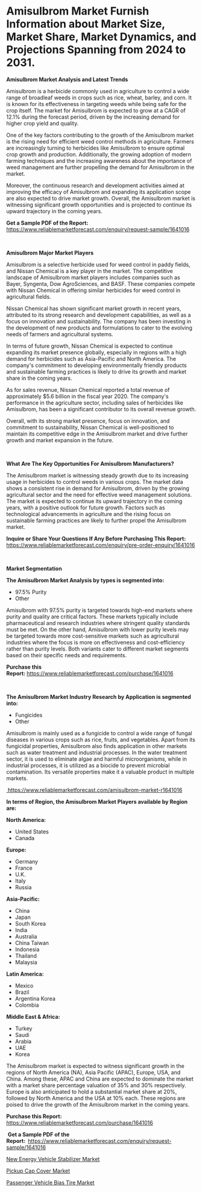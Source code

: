 <p><h1>Amisulbrom Market Furnish Information about Market Size, Market Share, Market Dynamics, and Projections Spanning from 2024 to 2031.</h1></p><p><strong>Amisulbrom Market Analysis and Latest Trends</strong></p>
<p><p>Amisulbrom is a herbicide commonly used in agriculture to control a wide range of broadleaf weeds in crops such as rice, wheat, barley, and corn. It is known for its effectiveness in targeting weeds while being safe for the crop itself. The market for Amisulbrom is expected to grow at a CAGR of 12.1% during the forecast period, driven by the increasing demand for higher crop yield and quality.</p><p>One of the key factors contributing to the growth of the Amisulbrom market is the rising need for efficient weed control methods in agriculture. Farmers are increasingly turning to herbicides like Amisulbrom to ensure optimal crop growth and production. Additionally, the growing adoption of modern farming techniques and the increasing awareness about the importance of weed management are further propelling the demand for Amisulbrom in the market.</p><p>Moreover, the continuous research and development activities aimed at improving the efficacy of Amisulbrom and expanding its application scope are also expected to drive market growth. Overall, the Amisulbrom market is witnessing significant growth opportunities and is projected to continue its upward trajectory in the coming years.</p></p>
<p><strong>Get a Sample PDF of the Report:&nbsp;</strong> <a href="https://www.reliablemarketforecast.com/enquiry/request-sample/1641016">https://www.reliablemarketforecast.com/enquiry/request-sample/1641016</a></p>
<p>&nbsp;</p>
<p><strong>Amisulbrom Major Market Players</strong></p>
<p><p>Amisulbrom is a selective herbicide used for weed control in paddy fields, and Nissan Chemical is a key player in the market. The competitive landscape of Amisulbrom market players includes companies such as Bayer, Syngenta, Dow AgroSciences, and BASF. These companies compete with Nissan Chemical in offering similar herbicides for weed control in agricultural fields.</p><p>Nissan Chemical has shown significant market growth in recent years, attributed to its strong research and development capabilities, as well as a focus on innovation and sustainability. The company has been investing in the development of new products and formulations to cater to the evolving needs of farmers and agricultural systems.</p><p>In terms of future growth, Nissan Chemical is expected to continue expanding its market presence globally, especially in regions with a high demand for herbicides such as Asia-Pacific and North America. The company's commitment to developing environmentally friendly products and sustainable farming practices is likely to drive its growth and market share in the coming years.</p><p>As for sales revenue, Nissan Chemical reported a total revenue of approximately $5.6 billion in the fiscal year 2020. The company's performance in the agriculture sector, including sales of herbicides like Amisulbrom, has been a significant contributor to its overall revenue growth.</p><p>Overall, with its strong market presence, focus on innovation, and commitment to sustainability, Nissan Chemical is well-positioned to maintain its competitive edge in the Amisulbrom market and drive further growth and market expansion in the future.</p></p>
<p>&nbsp;</p>
<p><strong>What Are The Key Opportunities For Amisulbrom Manufacturers?</strong></p>
<p><p>The Amisulbrom market is witnessing steady growth due to its increasing usage in herbicides to control weeds in various crops. The market data shows a consistent rise in demand for Amisulbrom, driven by the growing agricultural sector and the need for effective weed management solutions. The market is expected to continue its upward trajectory in the coming years, with a positive outlook for future growth. Factors such as technological advancements in agriculture and the rising focus on sustainable farming practices are likely to further propel the Amisulbrom market.</p></p>
<p><strong>Inquire or Share Your Questions If Any Before Purchasing This Report:</strong> <a href="https://www.reliablemarketforecast.com/enquiry/pre-order-enquiry/1641016">https://www.reliablemarketforecast.com/enquiry/pre-order-enquiry/1641016</a></p>
<p>&nbsp;</p>
<p><strong>Market Segmentation</strong></p>
<p><strong>The Amisulbrom Market Analysis by types is segmented into:</strong></p>
<p><ul><li>97.5% Purity</li><li>Other</li></ul></p>
<p><p>Amisulbrom with 97.5% purity is targeted towards high-end markets where purity and quality are critical factors. These markets typically include pharmaceutical and research industries where stringent quality standards must be met. On the other hand, Amisulbrom with lower purity levels may be targeted towards more cost-sensitive markets such as agricultural industries where the focus is more on effectiveness and cost-efficiency rather than purity levels. Both variants cater to different market segments based on their specific needs and requirements.</p></p>
<p><strong>Purchase this Report:&nbsp;</strong><a href="https://www.reliablemarketforecast.com/purchase/1641016">https://www.reliablemarketforecast.com/purchase/1641016</a></p>
<p>&nbsp;</p>
<p><strong>The Amisulbrom Market Industry Research by Application is segmented into:</strong></p>
<p><ul><li>Fungicides</li><li>Other</li></ul></p>
<p><p>Amisulbrom is mainly used as a fungicide to control a wide range of fungal diseases in various crops such as rice, fruits, and vegetables. Apart from its fungicidal properties, Amisulbrom also finds application in other markets such as water treatment and industrial processes. In the water treatment sector, it is used to eliminate algae and harmful microorganisms, while in industrial processes, it is utilized as a biocide to prevent microbial contamination. Its versatile properties make it a valuable product in multiple markets.</p></p>
<p><a href="https://www.reliablemarketforecast.com/amisulbrom-market-r1641016">&nbsp;https://www.reliablemarketforecast.com/amisulbrom-market-r1641016</a></p>
<p><strong>In terms of Region, the Amisulbrom Market Players available by Region are:</strong></p>
<p>
    <p> <strong> North America: </strong>
        <ul>
            <li>United States</li>
            <li>Canada</li>
        </ul>
        </p> 
    <p> <strong> Europe: </strong>
        <ul>
            <li>Germany</li>
            <li>France</li>
            <li>U.K.</li>
            <li>Italy</li>
            <li>Russia</li>
        </ul>
        </p> 
    <p> <strong> Asia-Pacific: </strong>
        <ul>
            <li>China</li>
            <li>Japan</li>
            <li>South Korea</li>
            <li>India</li>
            <li>Australia</li>
            <li>China Taiwan</li>
            <li>Indonesia</li>
            <li>Thailand</li>
            <li>Malaysia</li>
        </ul>
        </p> 
    <p> <strong> Latin America: </strong>
        <ul>
            <li>Mexico</li>
            <li>Brazil</li>
            <li>Argentina Korea</li>
            <li>Colombia</li>
        </ul>
        </p> 
    <p> <strong> Middle East & Africa: </strong>
        <ul>
            <li>Turkey</li>
            <li>Saudi</li>
            <li>Arabia</li>
            <li>UAE</li>
            <li>Korea</li>
        </ul>
    </p>
    </p>
<p><p>The Amisulbrom market is expected to witness significant growth in the regions of North America (NA), Asia Pacific (APAC), Europe, USA, and China. Among these, APAC and China are expected to dominate the market with a market share percentage valuation of 35% and 30% respectively. Europe is also anticipated to hold a substantial market share at 20%, followed by North America and the USA at 10% each. These regions are poised to drive the growth of the Amisulbrom market in the coming years.</p></p>
<p><strong>Purchase this Report: </strong><a href="https://www.reliablemarketforecast.com/purchase/1641016">https://www.reliablemarketforecast.com/purchase/1641016</a></p>
<p>&nbsp;<strong>Get a Sample PDF of the Report:&nbsp;&nbsp;</strong><a href="https://www.reliablemarketforecast.com/enquiry/request-sample/1641016">https://www.reliablemarketforecast.com/enquiry/request-sample/1641016</a></p>
<p><strong></strong></p>
<p><p><a href="https://medium.com/@samirmayert184/new-energy-vehicle-stabilizer-market-a-global-and-regional-analysis-focus-on-end-user-product-78dcbf8c6523">New Energy Vehicle Stabilizer Market</a></p><p><a href="https://medium.com/@clairhane_9803/global-pickup-cap-cover-market-is-projected-to-grow-at-a-cagr-of-6-8-c98b460872de">Pickup Cap Cover Market</a></p><p><a href="https://medium.com/@omamuller/passenger-vehicle-bias-tire-market-report-by-product-type-ordinary-bias-tires-bias-belted-tire-76835894ac51">Passenger Vehicle Bias Tire Market</a></p></p>